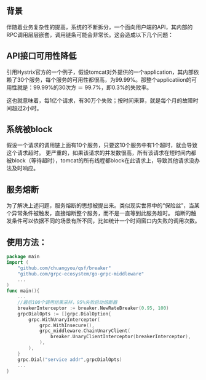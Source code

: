 ﻿背景
--

伴随着业务复杂性的提高，系统的不断拆分，一个面向用户端的API，其内部的RPC调用层层嵌套，调用链条可能会非常长。这会造成以下几个问题：

API接口可用性降低
----------

引用Hystrix官方的一个例子，假设tomcat对外提供的一个application，其内部依赖了30个服务，每个服务的可用性都很高，为99.99%。那整个applicatiion的可用性就是：99.99%的30次方 ＝ 99.7%，即0.3%的失败率。

这也就意味着，每1亿个请求，有30万个失败；按时间来算，就是每个月的故障时间超过2小时。

系统被block
--------

假设一个请求的调用链上面有10个服务，只要这10个服务中有1个超时，就会导致这个请求超时。 
更严重的，如果该请求的并发数很高，所有该请求在短时间内都被block（等待超时），tomcat的所有线程都block在此请求上，导致其他请求没办法及时响应。

服务熔断
----

为了解决上述问题，服务熔断的思想被提出来。类似现实世界中的“保险丝”，当某个异常条件被触发，直接熔断整个服务，而不是一直等到此服务超时。 
熔断的触发条件可以依据不同的场景有所不同，比如统计一个时间窗口内失败的调用次数。

使用方法：
-----

```go
package main
import (
    "github.com/chuangyou/qsf/breaker"
	"github.com/grpc-ecosystem/go-grpc-middleware"
	...
)
func main(){
    ...
    //最后100个调用结果采样，95%失败启动熔断器
    breakerInterceptor := breaker.NewRateBreaker(0.95, 100) 
    grpcDialOpts := []grpc.DialOption{
    	grpc.WithUnaryInterceptor(
    		grpc.WithInsecure(),
    		grpc_middleware.ChainUnaryClient(
    			breaker.UnaryClientInterceptor(breakerInterceptor),
    		),
    	),
    }
    grpc.Dial("service addr",grpcDialOpts)
    ...
}
```




